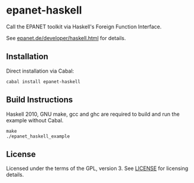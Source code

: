 epanet-haskell
==============

Call the EPANET toolkit via Haskell's Foreign Function Interface.

See [epanet.de/developer/haskell.html](http://epanet.de/developer/haskell.html) for details.

Installation
------------

Direct installation via Cabal:

    cabal install epanet-haskell

Build Instructions
-------------------

Haskell 2010, GNU make, gcc and ghc are required to build and run the example without Cabal.

    make
    ./epanet_haskell_example

License
-------
Licensed under the terms of the GPL, version 3. See [LICENSE](LICENSE) for licensing details.

